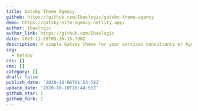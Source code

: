 ```yaml
---
title: Gatsby Theme Agency
github: https://github.com/Ibaslogic/gatsby-theme-agency
demo: https://gatsby-site-agency.netlify.app/
author: Ibaslogic
author_link: https://github.com/Ibaslogic
date: 2023-11-28T05:16:15.796Z
description: A simple Gatsby theme for your services consultancy or Agency.
ssg:
  - Gatsby
css: []
cms: []
category: []
draft: false
publish_date: '2020-10-06T01:53:58Z'
update_date: '2020-10-10T16:44:55Z'
github_star: 1
github_fork: 1
---
```

